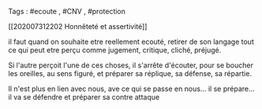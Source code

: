 Tags : #ecoute , #CNV , #protection 

<!-- Related -->
[[202007312202 Honnêteté et assertivité]]

il faut quand on souhaite etre reellement ecouté, retirer de son langage tout ce qui peut etre perçu comme jugement, critique, cliché, préjugé.

Si l'autre perçoit l'une de ces choses, il s'arrête d'écouter, pour se boucher les oreilles, au sens figuré, et préparer sa réplique, sa défense, sa répartie.

Il n'est plus en lien avec nous, ave ce qui se passe en nous... il se prépare... il va se défendre et préparer sa contre attaque